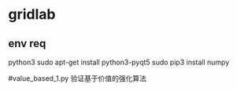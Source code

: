 # gridlab
## env req
python3 
sudo apt-get install python3-pyqt5
sudo pip3 install numpy

#value_based_1.py
验证基于价值的强化算法